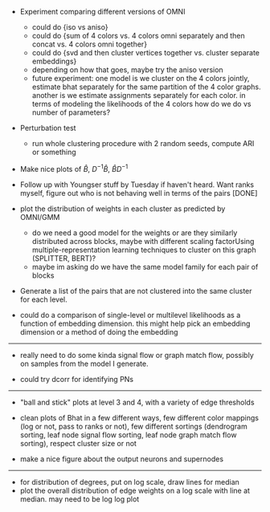 - Experiment comparing different versions of OMNI 
    - could do {iso vs aniso}
    - could do {sum of 4 colors vs. 4 colors omni separately and then concat vs. 4 colors omni together}
    - could do {svd and then cluster vertices together vs. cluster separate embeddings}
    - depending on how that goes, maybe try the aniso version 
    - future experiment: one model is we cluster on the 4 colors jointly, estimate bhat 
    separately for the same partition of the 4 color graphs. another is we estimate assignments 
    separately for each color. in terms of modeling the likelihoods of the 4 colors how do we do vs 
    number of parameters? 


- Perturbation test 
    - run whole clustering procedure with 2 random seeds, compute ARI or something


- Make nice plots of $\hat{B}$, $D^{-1}\hat{B}$, $\hat{B}D^{-1}$ 

- Follow up with Youngser stuff by Tuesday if haven't heard. Want ranks myself, figure 
  out who is not behaving well in terms of the pairs [DONE]

- plot the distribution of weights in each cluster as predicted by OMNI/GMM
    - do we need a good model for the weights or are they similarly distributed across blocks, 
    maybe with different scaling factorUsing multiple-representation learning techniques to cluster on this graph (SPLITTER, BERT)? 
    - maybe im asking do we have the same model family for each pair of blocks 

- Generate a list of the pairs that are not clustered into the same cluster for each level. 

- could do a comparison of single-level or multilevel likelihoods as a function of embedding
  dimension. this might help pick an embedding dimension or a method of doing the embedding


--- 
- really need to do some kinda signal flow or graph match flow, possibly on samples from 
  the model I generate. 

- could try dcorr for identifying PNs

---

- "ball and stick" plots at level 3 and 4, with a variety of edge thresholds

- clean plots of Bhat in a few different ways, few different color mappings (log or not, pass to ranks or not), few different sortings (dendrogram sorting, leaf node signal flow sorting, leaf node graph match flow sorting), respect cluster size or not

- make a nice figure about the output neurons and supernodes

---

- for distribution of degrees, put on log scale, draw lines for median
- plot the overall distribution of edge weights on a log scale with line at median. may need to be log log plot